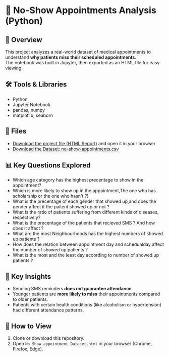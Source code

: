 # 🏥 No-Show Appointments Analysis (Python)

## 📖 Overview
This project analyzes a real-world dataset of medical appointments to understand **why patients miss their scheduled appointments**.  
The notebook was built in Jupyter, then exported as an HTML file for easy viewing.

## 🛠️ Tools & Libraries
- Python
- Jupyter Notebook
- pandas, numpy
- matplotlib, seaborn

## 📂 Files 
- [Download the project file (HTML Report)](No-Show-appointment-Dataset.html) and open it in your browser
- [Download the Dataset: no-show-appointments.csv](No-Show-appointment-Dataset.csv)


## 📊 Key Questions Explored
- Which age category has the highest precentage to show in the appointment?
- Which is more likely to show up in the appointment,The one who has scholarship or the one who hasn't ?)
- What is the precentage of each gender that showed up,and does the gender affect if the paitent showed up or not ?
- What is the ratio of patients suffering from different kinds of diseases, respectively?
- What is the precentage of the patients that recieved SMS ? And how does it affect ?
- What are the most Neighbourhoods has the highest numbers of showed up patients ?
- How does the relation between appointment day and schedualday affect the number of showed up patients ?
- What is the most and the least day according to number of showed up patients ?


## 🔑 Key Insights
- Sending SMS reminders **does not guarantee attendance**.
- Younger patients are **more likely to miss** their appointments compared to older patients.
- Patients with certain health conditions (like alcoholism or hypertension) had different attendance patterns.


## 🚀 How to View
1. Clone or download this repository.
2. Open `No-Show appointment Dataset.html` in your browser (Chrome, Firefox, Edge).
